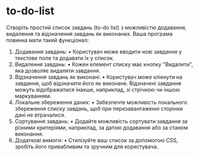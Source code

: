 # to-do-list
Створіть простий список завдань (to-do list) з можливістю додавання, видалення та 
відзначення завдань як виконаних. Ваша програма повинна мати такий функціонал:
1. Додавання завдань:
• Користувач може вводити нові завдання у текстове поле та додавати їх у 
список.
2. Видалення завдань:
• Кожен елемент списку має кнопку "Видалити", яка дозволяє видаляти 
завдання.
3. Відзначення завдань як виконані:
• Користувач може клікнути на завдання, щоб відзначити його як виконане. 
Відзначені завдання можуть відображатися інакше, наприклад, зі стрічкою 
чи іншою маркуванням.
4. Локальне збереження даних:
• Забезпечте можливість локального збереження списку завдань, щоб при 
перезавантаженні сторінки дані не втрачалися.
5. Сортування завдань:
• Додайте можливість сортувати завдання за різними критеріями, наприклад, 
за датою додавання або за станом виконання.
6. Додаткові вимоги:
• Стилізуйте ваш список за допомогою CSS, зробіть його привабливим та 
зручним для користувача.
